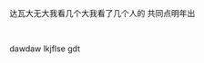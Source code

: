 <!DOCTYPE html>
<html lang="en">
<head>
    <meta charset="UTF-8">
    <meta name="viewport" content="width=device-width, initial-scale=1.0">
    <meta http-equiv="X-UA-Compatible" content="ie=edge">
    <title></title>
</head>
<body>
    <p>达瓦大无大我看几个大我看了几个人的 共同点明年出</p><br>
    <p>dawdaw lkjflse gdt </p>
</body>
</html>
